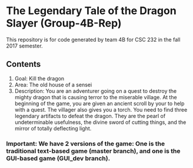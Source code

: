 # The Legendary Tale of the Dragon Slayer (Group-4B-Rep)
This repository is for code generated by team 4B for CSC 232 in the fall 2017 semester.


## Contents
1. Goal: Kill the dragon
2. Area: The old house of a sensei
3. Description: You are an adventurer going on a quest to destroy the mighty dragon that is causing terror
to the miserable village. At the beginning of the game, you are given an ancient scroll by
your to help with a quest. The villager also gives you a torch. You need to find three
legendary artifacts to defeat the dragon. They are the pearl of undeterminable usefulness,
the divine sword of cutting things, and the mirror of totally deflecting light.

### Important: We have 2 versions of the game: One is the traditional text-based game (master branch), and one is the GUI-based game (GUI_dev branch).
